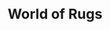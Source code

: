 ---
title: "World of Rugs"
url: /scottsdale/world-of-rugs-east-talking-stick-way/
shop: Teppiche
---
